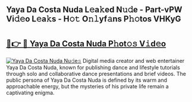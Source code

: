 ## Yaya Da Costa Nuda L𝚎a𝚔ed N𝚞𝚍e - Part-vPW Vi𝚍𝚎o L𝚎a𝚔s - H𝚘𝚝 O𝚗𝚕yf𝚊ns P𝚑𝚘tos VHKyG

# <h2><a href="http://kf2u76c.oniu.top/?m=Yaya+Da+Costa+Nuda">🔗👉 🔴 Yaya Da Costa Nuda P𝚑ot𝚘𝚜 V𝚒d𝚎o</a></h2>

[![Yaya Da Costa Nuda Nu𝚍e𝚜](https://i.imgur.com/0qMVB7G.gif)](http://kf2u76c.oniu.top/?m=Yaya+Da+Costa+Nuda)
Digital media creator and web entertainer Yaya Da Costa Nuda, known for publishing dance and lifestyle tutorials through solo and collaborative dance presentations and brief videos. The public persona of Yaya Da Costa Nuda is defined by its warm and approachable energy, but the mysteries of his private life remain a captivating enigma.  
